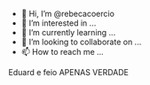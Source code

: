 - 👋 Hi, I’m @rebecacoercio
- 👀 I’m interested in ...
- 🌱 I’m currently learning ...
- 💞️ I’m looking to collaborate on ...
- 📫 How to reach me ...

Eduard e feio
APENAS VERDADE

